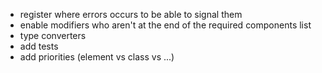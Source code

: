- register where errors occurs to be able to signal them
- enable modifiers who aren't at the end of the required components list
- type converters
- add tests
- add priorities (element vs class vs ...)
